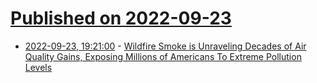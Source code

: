 # [Published on 2022-09-23](index.md)

* [2022-09-23, 19:21:00](https://news.slashdot.org/story/22/09/23/1753250/wildfire-smoke-is-unraveling-decades-of-air-quality-gains-exposing-millions-of-americans-to-extreme-pollution-levels?utm_source=rss1.0mainlinkanon&utm_medium=feed) - [Wildfire Smoke is Unraveling Decades of Air Quality Gains, Exposing Millions of Americans To Extreme Pollution Levels](https://news.slashdot.org/story/22/09/23/1753250/wildfire-smoke-is-unraveling-decades-of-air-quality-gains-exposing-millions-of-americans-to-extreme-pollution-levels?utm_source=rss1.0mainlinkanon&utm_medium=feed)
